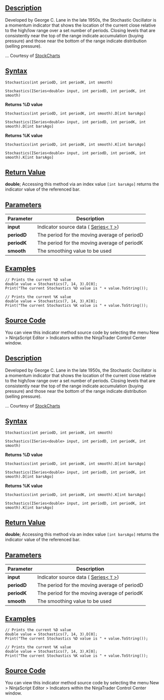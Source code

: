 ## [Description](https://developer.ninjatrader.com/docs/desktop/stochastics\#description)

Developed by George C. Lane in the late 1950s, the Stochastic Oscillator is a momentum indicator that shows the location of the current close relative to the high/low range over a set number of periods. Closing levels that are consistently near the top of the range indicate accumulation (buying pressure) and those near the bottom of the range indicate distribution (selling pressure).

... Courtesy of [StockCharts](https://chartschool.stockcharts.com/table-of-contents/technical-indicators-and-overlays/technical-indicators/stochastic-oscillator-fast-slow-and-full)

## [Syntax](https://developer.ninjatrader.com/docs/desktop/stochastics\#syntax)

`Stochastics(int periodD, int periodK, int smooth)`

`Stochastics(ISeries<double> input, int periodD, int periodK, int smooth)`

**Returns %D value**

`Stochastics(int periodD, int periodK, int smooth).D[int barsAgo]`

`Stochastics(ISeries<double> input, int periodD, int periodK, int smooth).D[int barsAgo]`

**Returns %K value**

`Stochastics(int periodD, int periodK, int smooth).K[int barsAgo]`

`Stochastics(ISeries<double> input, int periodD, int periodK, int smooth).K[int barsAgo]`

## [Return Value](https://developer.ninjatrader.com/docs/desktop/stochastics\#return-value)

**double**; Accessing this method via an index value `[int barsAgo]` returns the indicator value of the referenced bar.

## [Parameters](https://developer.ninjatrader.com/docs/desktop/stochastics\#parameters)

| Parameter | Description |
| --- | --- |
| **input** | Indicator source data ( [Series< `T` >](https://developer.ninjatrader.com/docs/desktop/seriest)) |
| **periodD** | The period for the moving average of periodD |
| **periodK** | The period for the moving average of periodK |
| **smooth** | The smoothing value to be used |

## [Examples](https://developer.ninjatrader.com/docs/desktop/stochastics\#examples)

```jsx-150469391 csharp
// Prints the current %D value
double value = Stochastics(7, 14, 3).D[0];
Print("The current Stochastics %D value is " + value.ToString());

// Prints the current %K value
double value = Stochastics(7, 14, 3).K[0];
Print("The current Stochastics %K value is " + value.ToString());

```

## [Source Code](https://developer.ninjatrader.com/docs/desktop/stochastics\#source-code)

You can view this indicator method source code by selecting the menu New > NinjaScript Editor > Indicators within the NinjaTrader Control Center window.

## [Description](https://developer.ninjatrader.com/docs/desktop/stochastics\#description)

Developed by George C. Lane in the late 1950s, the Stochastic Oscillator is a momentum indicator that shows the location of the current close relative to the high/low range over a set number of periods. Closing levels that are consistently near the top of the range indicate accumulation (buying pressure) and those near the bottom of the range indicate distribution (selling pressure).

... Courtesy of [StockCharts](https://chartschool.stockcharts.com/table-of-contents/technical-indicators-and-overlays/technical-indicators/stochastic-oscillator-fast-slow-and-full)

## [Syntax](https://developer.ninjatrader.com/docs/desktop/stochastics\#syntax)

`Stochastics(int periodD, int periodK, int smooth)`

`Stochastics(ISeries<double> input, int periodD, int periodK, int smooth)`

**Returns %D value**

`Stochastics(int periodD, int periodK, int smooth).D[int barsAgo]`

`Stochastics(ISeries<double> input, int periodD, int periodK, int smooth).D[int barsAgo]`

**Returns %K value**

`Stochastics(int periodD, int periodK, int smooth).K[int barsAgo]`

`Stochastics(ISeries<double> input, int periodD, int periodK, int smooth).K[int barsAgo]`

## [Return Value](https://developer.ninjatrader.com/docs/desktop/stochastics\#return-value)

**double**; Accessing this method via an index value `[int barsAgo]` returns the indicator value of the referenced bar.

## [Parameters](https://developer.ninjatrader.com/docs/desktop/stochastics\#parameters)

| Parameter | Description |
| --- | --- |
| **input** | Indicator source data ( [Series< `T` >](https://developer.ninjatrader.com/docs/desktop/seriest)) |
| **periodD** | The period for the moving average of periodD |
| **periodK** | The period for the moving average of periodK |
| **smooth** | The smoothing value to be used |

## [Examples](https://developer.ninjatrader.com/docs/desktop/stochastics\#examples)

```jsx-150469391 csharp
// Prints the current %D value
double value = Stochastics(7, 14, 3).D[0];
Print("The current Stochastics %D value is " + value.ToString());

// Prints the current %K value
double value = Stochastics(7, 14, 3).K[0];
Print("The current Stochastics %K value is " + value.ToString());

```

## [Source Code](https://developer.ninjatrader.com/docs/desktop/stochastics\#source-code)

You can view this indicator method source code by selecting the menu New > NinjaScript Editor > Indicators within the NinjaTrader Control Center window.